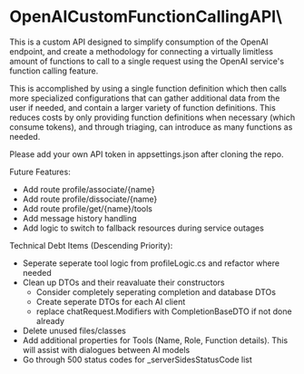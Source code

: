 # OpenAICustomFunctionCallingAPI\

This is a custom API designed to simplify consumption of the OpenAI endpoint, and create a methodology for connecting a virtually limitless amount of functions to call to a single request using the OpenAI service's function calling feature.

This is accomplished by using a single function definition which then calls more specialized configurations that can gather additional data from the user if needed, and contain a larger variety of function definitions. This reduces costs by only providing function definitions when necessary (which consume tokens), and through triaging, can introduce as many functions as needed.

Please add your own API token in appsettings.json after cloning the repo.


Future Features:
- Add route profile/associate/{name}
- Add route profile/dissociate/{name}
- Add route profile/get/{name}/tools
- Add message history handling
- Add logic to switch to fallback resources during service outages

Technical Debt Items (Descending Priority):
- Seperate seperate tool logic from profileLogic.cs and refactor where needed
- Clean up DTOs and their reavaluate their constructors
	- Consider completely seperating completion and database DTOs 
	- Create seperate DTOs for each AI client
	- replace chatRequest.Modifiers with CompletionBaseDTO if not done already
- Delete unused files/classes
- Add additional properties for Tools (Name, Role, Function details). This will assist with dialogues between AI models
- Go through 500 status codes for _serverSidesStatusCode list